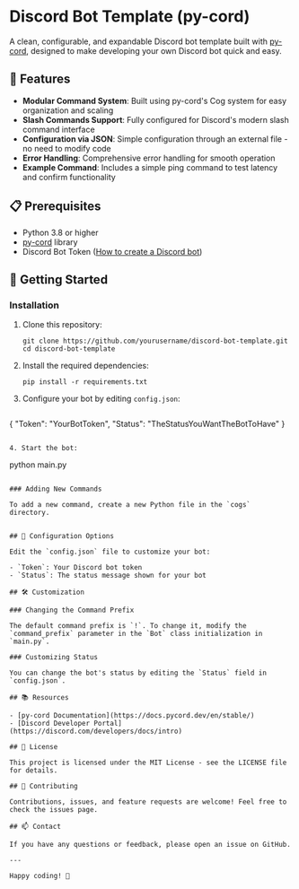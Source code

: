 # Discord Bot Template (py-cord)

A clean, configurable, and expandable Discord bot template built with [py-cord](https://docs.pycord.dev/en/stable/), designed to make developing your own Discord bot quick and easy.

## 🌟 Features

- **Modular Command System**: Built using py-cord's Cog system for easy organization and scaling
- **Slash Commands Support**: Fully configured for Discord's modern slash command interface
- **Configuration via JSON**: Simple configuration through an external file - no need to modify code
- **Error Handling**: Comprehensive error handling for smooth operation
- **Example Command**: Includes a simple ping command to test latency and confirm functionality

## 📋 Prerequisites

- Python 3.8 or higher
- [py-cord](https://docs.pycord.dev/en/stable/) library
- Discord Bot Token ([How to create a Discord bot](https://discord.com/developers/applications))

## 🚀 Getting Started

### Installation

1. Clone this repository:
   ```
   git clone https://github.com/yourusername/discord-bot-template.git
   cd discord-bot-template
   ```

2. Install the required dependencies:
   ```
   pip install -r requirements.txt
   ```

3. Configure your bot by editing `config.json`:
   ```json
  {
      "Token": "YourBotToken",
      "Status": "TheStatusYouWantTheBotToHave"
  }
   ```

4. Start the bot:
   ```
   python main.py
   ```

### Adding New Commands

To add a new command, create a new Python file in the `cogs` directory. 


## 📝 Configuration Options

Edit the `config.json` file to customize your bot:

- `Token`: Your Discord bot token
- `Status`: The status message shown for your bot

## 🛠️ Customization

### Changing the Command Prefix

The default command prefix is `!`. To change it, modify the `command_prefix` parameter in the `Bot` class initialization in `main.py`.

### Customizing Status

You can change the bot's status by editing the `Status` field in `config.json`.

## 📚 Resources

- [py-cord Documentation](https://docs.pycord.dev/en/stable/)
- [Discord Developer Portal](https://discord.com/developers/docs/intro)

## 📄 License

This project is licensed under the MIT License - see the LICENSE file for details.

## 🤝 Contributing

Contributions, issues, and feature requests are welcome! Feel free to check the issues page.

## 📫 Contact

If you have any questions or feedback, please open an issue on GitHub.

---

Happy coding! 🎉
